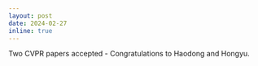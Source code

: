 ```yaml
---
layout: post
date: 2024-02-27
inline: true
---
```


Two CVPR papers accepted - Congratulations to Haodong and Hongyu.